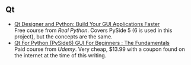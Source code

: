 ## Qt

* [Qt Designer and Python: Build Your GUI Applications Faster](https://realpython.com/qt-designer-python/)  
  Free course from _Real Python_. Covers PySide 5 (6 is used in this project), but the concepts are
  the same.
* [Qt For Python (PySide6) GUI For Beginners : The Fundamentals](https://www.udemy.com/course/qt-for-python-pyside6-gui-for-beginners)  
  Paid course from _Udemy_. Very cheap, $13.99 with a coupon found on the internet at the time of
  this writing.
